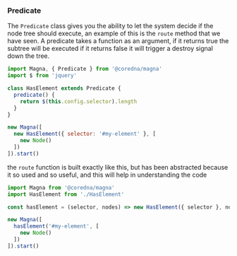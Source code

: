 ### Predicate
The `Predicate` class gives you the ability to let the system decide if the node tree should execute, an example of 
this is the `route` method that we have seen. A predicate takes a function as an argument, if it returns true the 
subtree will be executed if it returns false it will trigger a destroy signal down the tree.

```javascript
import Magna, { Predicate } from '@coredna/magna'
import $ from 'jquery'

class HasElement extends Predicate {
  predicate() {
    return $(this.config.selector).length
  }
}

new Magna([
  new HasElement({ selector: '#my-element' }, [
    new Node() 
  ])
]).start()
```

the `route` function is built exactly like this, but has been abstracted because it so used and so useful, and this 
will help in understanding the code
```javascript
import Magna from '@coredna/magna'
import HasElement from './HasElement'

const hasElement = (selector, nodes) => new HasElement({ selector }, nodes)

new Magna([
  hasElement('#my-element', [
    new Node() 
  ])
]).start()
```
